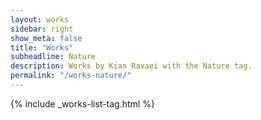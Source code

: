 ```yaml
---
layout: works
sidebar: right
show_meta: false
title: "Works"
subheadline: Nature
description: Works by Kian Ravaei with the Nature tag.
permalink: "/works-nature/"
---
```


{% include _works-list-tag.html %}